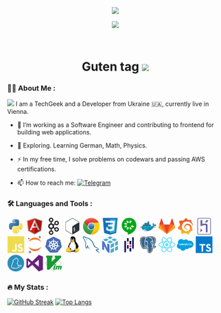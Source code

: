 <div id="header" align="center">
 
  <img src="https://media0.giphy.com/media/eNM4NlGpmCxzcXesjr/giphy.gif?cid=790b7611e7f5f242924fef25e2b7f49764d18bcadb7891fd&rid=giphy.gif&ct=g" width="200"> 
  <div id="badges">
    <p><a href="https://www.linkedin.com/in/yuliia-rul-3742a77b/"><img src="https://img.shields.io/badge/LinkedIn-blue?logo=linkedin&logoColor=white&style=for-the-badge"></a></p>
    <p><img src="https://komarev.com/ghpvc/?username=lhetstest&style=flat-square&color=blue" alt=""/></p>
  </div>
  <h1>
  Guten tag
    <img src="https://media.giphy.com/media/hvRJCLFzcasrR4ia7z/giphy.gif" width="30px"/>
  </h1> 
</div>

### :woman_technologist: About Me :

<img src="https://media.giphy.com/media/WUlplcMpOCEmTGBtBW/giphy.gif" width="30"> I am a TechGeek and a Developer from Ukraine :ukraine:, currently live in Vienna.

- :telescope: I’m working as a Software Engineer and contributing to frontend for building web applications.

- :seedling: Exploring. Learning German, Math, Physics.

- :zap: In my free time, I solve problems on codewars and passing AWS certifications. 

- :mailbox: How to reach me: [![Telegram](https://img.shields.io/badge/lhest-white?style=flat&logo=Telegram&logoColor=blue)](https://t.me/lhest)

### :hammer_and_wrench: Languages and Tools :
<p> 
 <img src="https://raw.githubusercontent.com/devicons/devicon/1119b9f84c0290e0f0b38982099a2bd027a48bf1/icons/python/python-original.svg" width="40" height="40" alt="python"> 
 <img src="https://raw.githubusercontent.com/devicons/devicon/1119b9f84c0290e0f0b38982099a2bd027a48bf1/icons/angularjs/angularjs-original.svg" width="40" height="40" alt="angular">
 <img src="https://github.com/devicons/devicon/blob/master/icons/apachekafka/apachekafka-original.svg" alt="kafka" width="40" height="40">
 <img src="https://github.com/devicons/devicon/blob/master/icons/bash/bash-original.svg" alt="bash" width="40" height="40">
 <img src="https://github.com/devicons/devicon/blob/master/icons/chrome/chrome-original.svg" alt="chrome" width="40" height="40">
 <img src="https://github.com/devicons/devicon/blob/master/icons/css3/css3-original.svg" alt="css3" width="40" height="40">
 <img src="https://github.com/devicons/devicon/blob/master/icons/cucumber/cucumber-plain.svg" alt="cucumber" width="40" height="40">
 <img src="https://github.com/devicons/devicon/blob/master/icons/docker/docker-original.svg" alt="docker" width="40" height="40">
 <img src="https://github.com/devicons/devicon/blob/master/icons/gitlab/gitlab-original.svg" alt="gitlab" width="40" height="40">
 <img src="https://github.com/devicons/devicon/blob/master/icons/grafana/grafana-original.svg" alt="grafana" width="40" height="40">
 <img src="https://github.com/devicons/devicon/blob/master/icons/heroku/heroku-original.svg" alt="heroku" width="40" height="40">
 <img src="https://github.com/devicons/devicon/blob/master/icons/javascript/javascript-plain.svg" alt="javascript" width="40" height="40">
 <img src="https://github.com/devicons/devicon/blob/master/icons/jupyter/jupyter-original.svg"  alt="jupiter" width="40" height="40">
 <img src="https://github.com/devicons/devicon/blob/master/icons/kubernetes/kubernetes-plain.svg" alt="kubernetes" width="40" height="40">
 <img src="https://github.com/devicons/devicon/blob/master/icons/linux/linux-original.svg" alt="linux" width="40" height="40">
 <img src="https://github.com/devicons/devicon/blob/master/icons/mysql/mysql-original.svg" alt="sql" width="40" height="40">
 <img src="https://github.com/devicons/devicon/blob/master/icons/numpy/numpy-original.svg" alt="numpy" width="40" height="40">
 <img src="https://github.com/devicons/devicon/blob/master/icons/pandas/pandas-original.svg" alt="pandas" width="40" height="40">
 <img src="https://github.com/devicons/devicon/blob/master/icons/postgresql/postgresql-original.svg" alt="postgresql" width="40" height="40">
 <img src="https://github.com/devicons/devicon/blob/master/icons/react/react-original.svg" width="40" alt="react" height="40">
 <img src="https://github.com/devicons/devicon/blob/master/icons/salesforce/salesforce-plain.svg" alt="salesforce" width="40" height="40">
 <img src="https://github.com/devicons/devicon/blob/master/icons/typescript/typescript-original.svg" alt="typescript" width="40" height="40">
 <img src="https://github.com/devicons/devicon/blob/master/icons/yarn/yarn-original.svg" alt="yarn" width="40" height="40">
 <img src="https://github.com/devicons/devicon/blob/master/icons/visualstudio/visualstudio-plain.svg" alt="vscode" width="40" height="40">
 <img src="https://github.com/devicons/devicon/blob/master/icons/vim/vim-plain.svg" alt="vim" width="40" height="40">

 ### :fire: My Stats :
 [![GitHub Streak](http://github-readme-streak-stats.herokuapp.com?user=lhetstest&theme=Javascript&hide_border=true&date_format=j%20M%5B%20Y%5D)](https://git.io/streak-stats)
 [![Top Langs](https://github-readme-stats.vercel.app/api/top-langs/?username=lhetstest&layout=compact&theme=vision-friendly-dark)](https://github.com/anuraghazra/github-readme-stats)
 
 <!--
**lhetstest/lhetstest** is a ✨ _special_ ✨ repository because its `README.md` (this file) appears on your GitHub profile.

Here are some ideas to get you started:

- 🔭 I’m currently working on ...
- 🌱 I’m currently learning ...
- 👯 I’m looking to collaborate on ...
- 🤔 I’m looking for help with ...
- 💬 Ask me about ...
- 📫 How to reach me: ...
- 😄 Pronouns: ...
- ⚡ Fun fact: ...
-->
